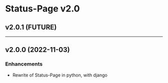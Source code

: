 # Status-Page v2.0

## v2.0.1 (FUTURE)

---

## v2.0.0 (2022-11-03)

### Enhancements
* Rewrite of Status-Page in python, with django
